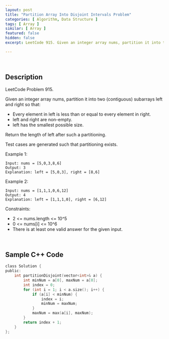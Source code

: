 ```yaml
---
layout: post
title: "Partition Array Into Disjoint Intervals Problem"
categories: [ Algorithm, Data Structure ]
tags: [ Array ]
similar: [ Array ]
featured: false
hidden: false
excerpt: LeetCode 915. Given an integer array nums, partition it into two (contiguous) subarrays left and right so that

---
```


<br />

## Description

LeetCode Problem 915.

Given an integer array nums, partition it into two (contiguous) subarrays left and right so that:
* Every element in left is less than or equal to every element in right.
* left and right are non-empty.
* left has the smallest possible size.

Return the length of left after such a partitioning.

Test cases are generated such that partitioning exists.

Example 1:
```
Input: nums = [5,0,3,8,6]
Output: 3
Explanation: left = [5,0,3], right = [8,6]
```

Example 2:
```
Input: nums = [1,1,1,0,6,12]
Output: 4
Explanation: left = [1,1,1,0], right = [6,12]
```

Constraints:
* 2 <= nums.length <= 10^5
* 0 <= nums[i] <= 10^6
* There is at least one valid answer for the given input.

<br />

## Sample C++ Code


```c
class Solution {
public:
    int partitionDisjoint(vector<int>& a) {
        int minNum = a[0], maxNum = a[0];
        int index = 0;
        for (int i = 1; i < a.size(); i++) {
            if (a[i] < minNum) {
                index = i;
                minNum = maxNum;
            }
            maxNum = max(a[i], maxNum);
        }
        return index + 1;
    }
};
```


